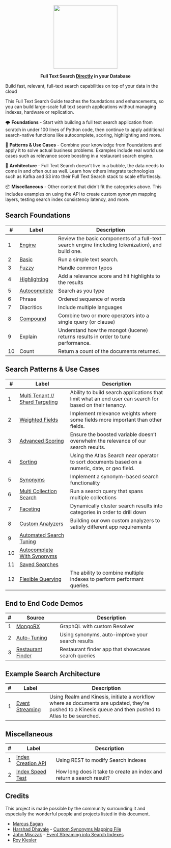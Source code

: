 <p align="center">
<img src="https://webimages.mongodb.com/_com_assets/cms/integrated?auto=format%2Ccompress&fit=undefined&w=1074" width="200px">
</p>

<p align="center">
<b>Full Text Search <ins>Directly</ins> in your Database</b>
</p>

Build fast, relevant, full-text search capabilities on top of your data in the cloud

This Full Text Search Guide teaches the foundations and enhancements, so you can build large-scale full text search applications without managing indexes, hardware or replication.

🌩️ **Foundations** - Start with building a full text search application from scratch in under 100 lines of Python code, then continue to apply additional search-native functions like autocomplete, scoring, highlighting and more.

🌌 **Patterns & Use Cases** - Combine your knowledge from Foundations and apply it to solve actual business problems. Examples include real world use cases such as relevance score boosting in a restaurant search engine.

🍱 **Architecture** - Full Text Search doesn't live in a bubble, the data needs to come in and often out as well. Learn how others integrate technologies such as Kafka and S3 into their Full Text Search stack to scale effortlessly.

📦 **Miscellaneous** - Other content that didn't fit the categories above. This includes examples on using the API to create custom synonym mapping layers, testing search index consistency latency, and more.

## Search Foundations

| #   | Label                                      | Description                                                                                       |
| --- | ------------------------------------------ | ------------------------------------------------------------------------------------------------- |
| 1   | [Engine](foundations/1-engine)             | Review the basic components of a full-text search engine (including tokenization), and build one. |
| 2   | [Basic](foundations/2-basic)               | Run a simple text search.                                                                         |
| 3   | [Fuzzy](foundations/2-basic)               | Handle common typos                                                                               |
| 4   | [Highlighting](foundations/2-basic)        | Add a relevance score and hit highlights to the results                                           |
| 5   | [Autocomplete](foundations/3-autocomplete) | Search as you type                                                                                |
| 6   | Phrase                                     | Ordered sequence of words                                                                         |
| 7   | Diacritics                                 | Include multiple languages                                                                        |
| 8   | [Compound](foundations/6-compound)         | Combine two or more operators into a single query (or clause)                                     |
| 9   | Explain                                    | Understand how the mongot (lucene) returns results in order to tune performance.                  |
| 10  | Count                                      | Return a count of the documents returned.                                                         |

## Search Patterns & Use Cases

| #   | Label                                                                | Description                                                                                             |
| --- | -------------------------------------------------------------------- | ------------------------------------------------------------------------------------------------------- |
| 1   | [Multi Tenant // Shard Targeting](patterns/1-multi-tenant)           | Ability to build search applications that limit what an end user can search for based on their tenancy. |
| 2   | [Weighted Fields](patterns/2-weighted-fields)                        | Implement relevance weights where some fields more important than  other fields.                        |
| 3   | [Advanced Scoring](patterns/3-advanced-scoring)                      | Ensure the boosted variable doesn’t overwhelm the relevance of our search results.                      |
| 4   | [Sorting](patterns/4-sorting)                                        | Using the Atlas Search near operator to sort documents based on a numeric, date, or geo field.          |
| 5   | [Synonyms](patterns/5-synonyms)                                      | Implement a synonym-based search functionality                                                          |
| 6   | [Multi Collection Search](patterns/6-multi-collection-search)        | Run a search query that spans multiple collections                                                      |
| 7   | [Faceting](patterns/7-faceting)                                      | Dynamically cluster search results into categories in order to drill down                               |
| 8   | [Custom Analyzers](patterns/8-custom-analyzers)                      | Building our own custom analyzers to satisfy different app requirements                                 |
| 9   | [Automated Search Tuning](patterns/9-automated-search-tuning)        |                                                                                                         |
| 10  | [Autocomplete With Synonyms](patterns/10-autocomplete-with-synonyms) |                                                                                                         |
| 11  | [Saved Searches](patterns/11-saved-searches)                         |                                                                                                         |
| 12  | [Flexible Querying](patterns/12-flexible-querying)                 | The ability to combine multiple indexes to perform performant queries.                                  |

## End to End Code Demos

| #   | Source                                                                                                     | Description                                         |
| --- | ---------------------------------------------------------------------------------------------------------- | --------------------------------------------------- |
| 1   | [MongoRX](https://github.com/mongodb-developer/MongoRx)                                                    | GraphQL with custom Resolver                        |
| 2   | [Auto-Tuning](https://www.mongodb.com/developer/how-to/improve-your-apps-search-results-with-auto-tuning/) | Using synonyms, auto-improve your search results    |
| 3   | [Restaurant Finder](https://restaurantfinder-ydobg.mongodbstitch.com/)                                     | Restaurant finder app that showcases search queries |

## Example Search Architecture

| #   | Label                                             | Description                                                                                                                                             |
| --- | ------------------------------------------------- | ------------------------------------------------------------------------------------------------------------------------------------------------------- |
| 1   | [Event Streaming](architecture/1-event-streaming) | Using Realm and Kinesis, initiate a workflow where as documents are updated, they're pushed to a Kinesis queue and then pushed to Atlas to be searched. |

## Miscellaneous

| #   | Label                                      | Description                                                          |
| --- | ------------------------------------------ | -------------------------------------------------------------------- |
| 1   | [Index Creation API](misc/atlas-apis)      | Using REST to modify Search indexes                                  |
| 2   | [Index Speed Test](misc/search-speed-test) | How long does it take to create an index and return a search result? |

## Credits

This project is made possible by the community surrounding it and especially the wonderful people and projects listed in this document.

-   [Marcus Eagan](https://github.com/marcussorealheis)
-   [Harshad Dhavale](https://github.com/harshadpd) - [Custom Synonyms Mapping File](https://github.com/esteininger/atlas-search-patterns/blob/master/misc/atlas-apis/index-management/createIndex.py)
-   [John Misczak](https://github.com/misczak) - [Event Streaming into Search Indexes](https://github.com/esteininger/atlas-search-patterns/tree/master/architecture/1-event-streaming)
-   [Roy Kiesler](https://github.com/rkiesler1)
